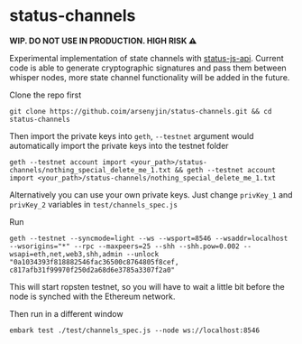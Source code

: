 # status-channels

<p>
<strong>WIP. DO NOT USE IN PRODUCTION. HIGH RISK ⚠</strong>
</p>


Experimental implementation of state channels with [status-js-api](https://github.com/status-im/status-js-api). Current code is able to generate cryptographic signatures and pass them between whisper nodes, more state channel functionality will be added in the future.

 
Clone the repo first
```
git clone https://github.coim/arsenyjin/status-channels.git && cd status-channels
```
Then import the private keys into `geth`, `--testnet` argument would automatically import the private keys into the testnet folder
```
geth --testnet account import <your_path>/status-channels/nothing_special_delete_me_1.txt && geth --testnet account import <your_path>/status-channels/nothing_special_delete_me_1.txt
```
Alternatively you can use your own private keys. Just change `privKey_1` and `privKey_2` variables in `test/channels_spec.js` 

Run 

```
geth --testnet --syncmode=light --ws --wsport=8546 --wsaddr=localhost --wsorigins="*" --rpc --maxpeers=25 --shh --shh.pow=0.002 --wsapi=eth,net,web3,shh,admin --unlock "0a1034393f818882546fac36500c8764805f8cef, c817afb31f99970f250d2a68d6e3785a3307f2a0"
```
This will start ropsten testnet, so you will have to wait a little bit before the node is synched with the Ethereum network.

Then run in a different window
```
embark test ./test/channels_spec.js --node ws://localhost:8546
```
